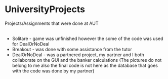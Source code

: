 # UniversityProjects
Projects/Assignments that were done at AUT<br>
<br>
 - Solitare - game was unfinished however the some of the code was used for DealOrNoDeal<br>
 - Breakout - was done with some assistance from the tutor<br>
 - DealOrNoDeal - was a partnered project, my partner and I both collaborate on the GUI and the banker calculations (The pictures do not belong to me also the final code is not here as the database that goes with the code was done by my partner)
